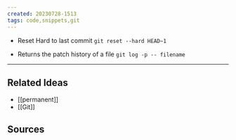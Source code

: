 ```yaml
---
created: 20230728-1513
tags: code,snippets,git
---
```


* Reset Hard to last commit
  `git reset --hard HEAD~1`

*  Returns the patch history of a file
  `git log -p -- filename`
  

  
---
## Related Ideas 
* [[permanent]]
* [[Git]]


## Sources
